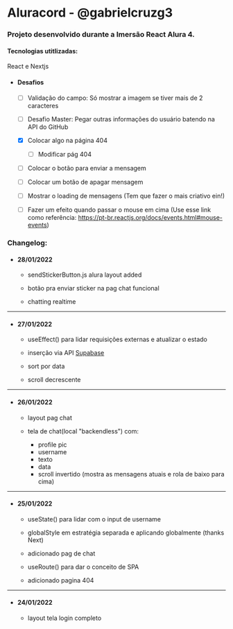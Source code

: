 # Aluracord - @gabrielcruzg3

### Projeto desenvolvido durante a Imersão React Alura 4.

#### Tecnologias utitlizadas:

React e Nextjs

- #### Desafios

	- [ ] Validação do campo: Só mostrar a imagem se tiver mais de 2 caracteres

	- [ ] Desafio Master: Pegar outras informações do usuário batendo na API do GitHub

	- [x] Colocar algo na página 404
	
		- [ ] Modificar pág 404
	
	- [ ] Colocar o botão para enviar a mensagem
	
	- [ ] Colocar um botão de apagar mensagem

	- [ ] Mostrar o loading de mensagens (Tem que fazer o mais criativo ein!)

	- [ ] Fazer um efeito quando passar o mouse em cima (Use esse link como referência: https://pt-br.reactjs.org/docs/events.html#mouse-events)

### Changelog:

- #### 28/01/2022

	- sendStickerButton.js alura layout added

	- botão pra enviar sticker na pag chat funcional

	- chatting realtime

***

- #### 27/01/2022

	- useEffect() para lidar requisições externas e atualizar o estado

	- inserção via API [Supabase](https://supabase.io)

	- sort por data

	- scroll decrescente

***

- #### 26/01/2022

	- layout pag chat

	- tela de chat(local "backendless") com:
		
		- profile pic
		- username
		- texto
		- data
		- scroll invertido (mostra as mensagens atuais e rola de baixo para cima)

***

- #### 25/01/2022

	- useState() para lidar com o input de username

	- globalStyle em estratégia separada e aplicando globalmente (thanks Next)

	- adicionado pag de chat

	- useRoute() para dar o conceito de SPA

	- adicionado pagina 404

***

- #### 24/01/2022

	- layout tela login completo